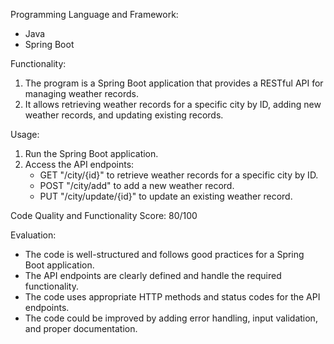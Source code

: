 Programming Language and Framework:
- Java
- Spring Boot

Functionality:
1. The program is a Spring Boot application that provides a RESTful API for managing weather records.
2. It allows retrieving weather records for a specific city by ID, adding new weather records, and updating existing records.

Usage:
1. Run the Spring Boot application.
2. Access the API endpoints:
   - GET "/city/{id}" to retrieve weather records for a specific city by ID.
   - POST "/city/add" to add a new weather record.
   - PUT "/city/update/{id}" to update an existing weather record.

Code Quality and Functionality Score: 80/100

Evaluation:
- The code is well-structured and follows good practices for a Spring Boot application.
- The API endpoints are clearly defined and handle the required functionality.
- The code uses appropriate HTTP methods and status codes for the API endpoints.
- The code could be improved by adding error handling, input validation, and proper documentation.